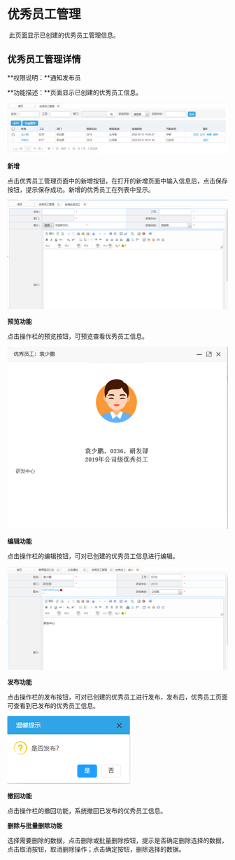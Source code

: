 # 优秀员工管理

​      此页面显示已创建的优秀员工管理信息。

## 优秀员工管理详情

**权限说明：**通知发布员

**功能描述：**页面显示已创建的优秀员工信息。

![优秀员工管理](优秀员工管理.png)

**新增**

​       点击优秀员工管理页面中的新增按钮，在打开的新增页面中输入信息后，点击保存按钮，提示保存成功。新增的优秀员工在列表中显示。

![新增优秀员工](新增优秀员工.png)

**预览功能**

点击操作栏的预览按钮，可预览查看优秀员工信息。

![预览](预览.png)

**编辑功能**

点击操作栏的编辑按钮，可对已创建的优秀员工信息进行编辑。

![编辑](编辑.png)

**发布功能**

点击操作栏的发布按钮，可对已创建的优秀员工进行发布，发布后，优秀员工页面可查看到已发布的优秀员工信息。

![发布](发布.png)

**撤回功能**

点击操作栏的撤回功能，系统撤回已发布的优秀员工信息。

**删除与批量删除功能**

选择需要删除的数据，点击删除或批量删除按钮，提示是否确定删除选择的数据，点击取消按钮，取消删除操作；点击确定按钮，删除选择的数据。



